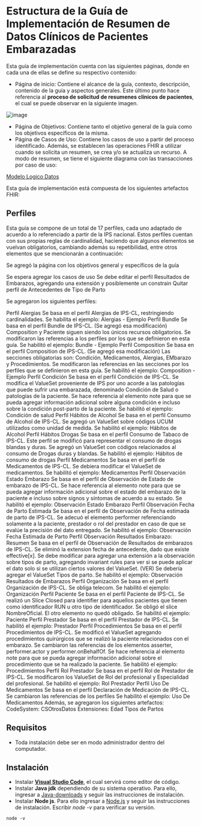 # Estructura de la Guía de Implementación de Resumen de Datos Clínicos de Pacientes Embarazadas

Esta guía de implementación cuenta con las siguientes páginas, donde en cada una de ellas se define su respectivo contenido:
- Página de inicio: Contiene el alcance de la guía, contexto, descripción, contenido de la guía y aspectos generales. Este último punto hace referencia al **proceso de solicitud de resumenes clínicos de pacientes**, el cual se puede observar en la siguiente imagen.
 
![image](https://github.com/user-attachments/assets/41d361fd-6225-4b9e-8043-e45072a6c29e)

- Página de Objetivos: Contiene tanto el objetivo general de la guía como los objetivos específicos de la misma.
- Página de Casos de Uso: Contiene los casos de uso a partir del proceso identificado. Además, se establecen las operaciones FHIR a utilizar cuando se solicita un resumen, se crea y/o se actualiza un recurso. A modo de resumen, se tiene el siguiente diagrama con las transacciones por caso de uso:
  

[Modelo Logico Datos](https://github.com/SIMSADIs/GI-EMBARAZOS-IPS/blob/main/Modelo%20L%C3%B3gico%20de%20Datos.xlsx)

Esta guía de implementación está compuesta de los siguientes artefactos FHIR:

## Perfiles

Esta guía se compone de un total de 17 perfiles, cada uno adaptado de acuerdo a lo referenciado a partir de la IPS nacional. Estos perfiles cuentan con sus propias reglas de cardinalidad, haciendo que algunos elementos se vuelvan obligatorios, cambiando además su repetibilidad, entre otros elementos que se mencionarán a continuación:


Se agregó la página con los objetivos general y específicos de la guía

Se espera agregar los casos de uso
Se debe editar el perfil Resultados de Embarazos, agregando una extensión y posiblemente un constrain
Quitar perfil de Antecedentes de Tipo de Parto

Se agregaron los siguientes perfiles:

Perfil Alergias
Se basa en el perfil Alergias de IPS-CL, restringiendo cardinalidades.
Se habilita el ejemplo:
Alergias - Ejemplo
Perfil Bundle
Se basa en el perfil Bundle de IPS-CL. (Se agregó esa modificación)
Composition y Paciente siguen siendo los únicos recursos obligatorios.
Se modificaron las referencias a los perfiles por los que se definieron en esta guía.
Se habilitó el ejemplo:
Bundle - Ejemplo
Perfil Composition
Se basa en el perfil Composition de IPS-CL. (Se agregó esa modificación)
Las secciones obligatorias son: Condición, Medicamentos, Alergias, EMbarazo y Procedimientos.
Se modificaron las referencias en las secciones por los perfiles que se definieron en esta guía.
Se habilitó el ejemplo:
Composition - Ejemplo
Perfil Condición
Se basa en el perfil Condición de IPS-CL.
Se modifica el ValueSet proveniente de IPS por uno acorde a las patologías que puede sufrir una embarazada, denominado Condición de Salud o patologías de la paciente.
Se hace referencia al elemento note para que se pueda agregar información adicional sobre alguna condición e incluso sobre la condición post-parto de la paciente.
Se habilitó el ejemplo:
Condición de salud
Perfil Hábitos de Alcohol
Se basa en el perfil Consumo de Alcohol de IPS-CL.
Se agregó un ValueSet sobre códigos UCUM utilizados como unidad de medida.
Se habilitó el ejemplo:
Hábitos de Alcohol
Perfil Hábitos Drogas
Se basa en el perfil Consumo de Tabaco de IPS-CL.
Este perfil se modificó para representar el consumo de drogas blandas y duras.
Se agregó un ValueSet con códigos relacionados al consumo de Drogas duras y blandas.
Se habilitó el ejemplo:
Hábitos de consumo de drogas
Perfil Medicamentos
Se basa en el perfil de Medicamentos de IPS-CL.
Se debiera modificar el ValueSet de medicamentos.
Se habilitó el ejemplo:
Medicamentos
Perfil Observación Estado Embarazo
Se basa en el perfil de Observación de Estado de embarazo de IPS-CL.
Se hace referencia al elemento note para que se pueda agregar información adicional sobre el estado del embarazo de la paciente e incluso sobre signos y síntomas de acuerdo a su estado.
Se habilitó el ejemplo:
Observación Estado Embarazo
Perfil Observación Fecha de Parto Estimada
Se basa en el perfil de Observación de Fecha estimada de parto de IPS-CL.
Se adecuó el elemento performer referenciando solamente a la paciente, prestador o rol del prestador en caso de que se evalúe la precisión del dato entregado.
Se habilitó el ejemplo:
Observación Fecha Estimada de Parto
Perfil Observación Resultados Embarazo: Resumen
Se basa en el perfil de Observación de Resultados de embarazos de IPS-CL.
Se eliminó la extension fecha de antecedente, dado que existe effective[x].
Se debe modificar para agregar una extensión a la observación sobre tipos de parto, agregando invariant rules para ver si se puede aplicar el dato solo si se utilizan ciertos valores del ValueSet. (VER)
Se debería agregar el ValueSet Tipos de parto.
Se habilitó el ejemplo:
Observación Resultados de Embarazos
Perfil Organización
Se basa en el perfil Organización de IPS-CL.
Se obliga telecom.
Se habilitó el ejemplo:
Organización
Perfil Paciente
Se basa en el perfil Paciente de IPS-CL.
Se realizó un Slice Closed para identifier para aquellos pacientes que tienen como identificador RUN u otro tipo de identificador.
Se obligó el slice NombreOficial. El otro elemento no quedó obligado.
Se habilitó el ejemplo:
Paciente
Perfil Prestador
Se basa en el perfil Prestador de IPS-CL.
Se habilitó el ejemplo:
Prestador
Perfil Procedimientos
Se basa en el perfil Procedimientos de IPS-CL.
Se modificó el ValueSet agregando procedimientos quirúrgicos que se realizó la paciente relacionados con el embarazo.
Se cambiaron las referencias de los elementos asserter, performer.actor y performer.onBehalfOf.
Se hace referencia al elemento note para que se pueda agregar información adicional sobre el procedimiento que se ha realizado la paciente.
Se habilitó el ejemplo:
Procedimientos
Perfil Rol Prestador
Se basa en el perfil Rol de Prestador de IPS-CL.
Se modificaron los ValueSet de Rol del profesional y Especialidad del profesional.
Se habilitó el ejemplo:
Rol Prestador
Perfil Uso De Medicamentos
Se basa en el perfil Declaración de Medicación de IPS-CL.
Se cambiaron las referencias de los perfiles
Se habilitó el ejemplo:
Uso De Medicamentos
Además, se agregaron los siguientes artefactos:
CodeSystem:
CSOtrosDatos
Extensiones:
Edad
Tipos de Partos
## Requisitos
- Toda instalación debe ser en modo administrador dentro del computador.

## Instalación

- Instalar [**Visual Studio Code**](https://code.visualstudio.com/download), el cual servirá como editor de código.
- Instalar **Java jdk** dependiendo de su sistema operativo. Para ello, ingresar a [Java-downloads](https://www.oracle.com/cl/java/technologies/downloads/) y seguir las instrucciones de instalación.
- Instalar **Node js**. Para ello ingresar a [Node.js](https://nodejs.org/en) y seguir las instrucciones de instalación. Escribir *node -v* para verificar su versión.
```
node -v
```
